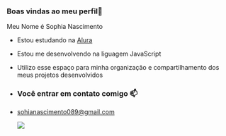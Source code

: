 ### Boas vindas ao meu perfil💙

Meu Nome é Sophia Nascimento

- Estou estudando na [Alura](https://www.alura.com.br)
- Estou me desenvolvendo na liguagem JavaScript
- Utilizo esse espaço para minha organização e compartilhamento dos meus projetos desenvolvidos

- ### Você entrar em contato comigo 📫

- sohianascimento089@gmail.com



  ![](https://media1.tenor.com/m/CzaHhPyIR8gAAAAC/rosy00.gif)
  
